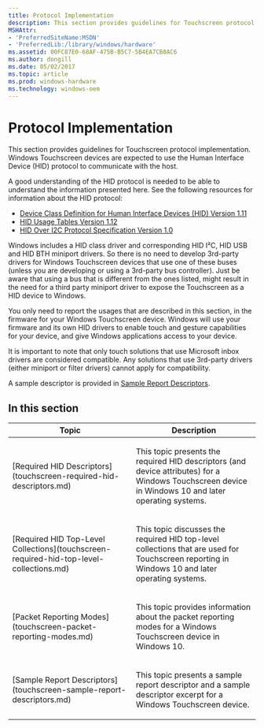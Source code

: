 ```yaml
---
title: Protocol Implementation
description: This section provides guidelines for Touchscreen protocol implementation. Windows Touchscreen devices are expected to use the Human Interface Device (HID) protocol to communicate with the host.
MSHAttr:
- 'PreferredSiteName:MSDN'
- 'PreferredLib:/library/windows/hardware'
ms.assetid: 00FC87E0-68AF-475B-B5C7-5B4EA7CB8AC6
ms.author: dongill
ms.date: 05/02/2017
ms.topic: article
ms.prod: windows-hardware
ms.technology: windows-oem
---
```


#  Protocol Implementation


This section provides guidelines for Touchscreen protocol implementation. Windows Touchscreen devices are expected to use the Human Interface Device (HID) protocol to communicate with the host.

A good understanding of the HID protocol is needed to be able to understand the information presented here. See the following resources for information about the HID protocol:

-   [Device Class Definition for Human Interface Devices (HID) Version 1.11](http://www.usb.org/developers/hidpage#class-definitions)
-   [HID Usage Tables Version 1.12](http://www.usb.org/developers/hidpage#hid-usage)
-   [HID Over I2C Protocol Specification Version 1.0](https://msdn.microsoft.com/library/windows/hardware/Dn642101.aspx)

Windows includes a HID class driver and corresponding HID I²C, HID USB and HID BTH miniport drivers. So there is no need to develop 3rd-party drivers for Windows Touchscreen devices that use one of these buses (unless you are developing or using a 3rd-party bus controller). Just be aware that using a bus that is different from the ones listed, might result in the need for a third party miniport driver to expose the Touchscreen as a HID device to Windows.

You only need to report the usages that are described in this section, in the firmware for your Windows Touchscreen device. Windows will use your firmware and its own HID drivers to enable touch and gesture capabilities for your device, and give Windows applications access to your device.

It is important to note that only touch solutions that use Microsoft inbox drivers are considered compatible. Any solutions that use 3rd-party drivers (either miniport or filter drivers) cannot apply for compatibility.

A sample descriptor is provided in [Sample Report Descriptors](touchscreen-sample-report-descriptors.md).

## In this section


<table>
<colgroup>
<col width="50%" />
<col width="50%" />
</colgroup>
<thead>
<tr class="header">
<th>Topic</th>
<th>Description</th>
</tr>
</thead>
<tbody>
<tr class="odd">
<td><p>[Required HID Descriptors](touchscreen-required-hid-descriptors.md)</p></td>
<td><p>This topic presents the required HID descriptors (and device attributes) for a Windows Touchscreen device in Windows 10 and later operating systems.</p></td>
</tr>
<tr class="even">
<td><p>[Required HID Top-Level Collections](touchscreen-required-hid-top-level-collections.md)</p></td>
<td><p>This topic discusses the required HID top-level collections that are used for Touchscreen reporting in Windows 10 and later operating systems.</p></td>
</tr>
<tr class="odd">
<td><p>[Packet Reporting Modes](touchscreen-packet-reporting-modes.md)</p></td>
<td><p>This topic provides information about the packet reporting modes for a Windows Touchscreen device in Windows 10.</p></td>
</tr>
<tr class="even">
<td><p>[Sample Report Descriptors](touchscreen-sample-report-descriptors.md)</p></td>
<td><p>This topic presents a sample report descriptor and a sample descriptor excerpt for a Windows Touchscreen device.</p></td>
</tr>
</tbody>
</table>

 

 

 






